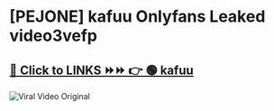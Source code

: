
 # [PEJONE] kafuu Onlyfans Leaked video3vefp

## <h2><a href="https://clipsfans.com/kafuu&ref=git">🔗 Click to LINKS ⏩⏩ 👉 🟢 kafuu </a></h2>

<a href="https://clipsfans.com/kafuu&ref=git" rel="nofollow" data-target="animated-image.originalLink"><img src="https://i.ibb.co.com/xMMVF88/686577567.gif" alt="Viral Video Original" style="max-width: 100%; display: inline-block;" data-target="animated-image.originalImage"></a>


